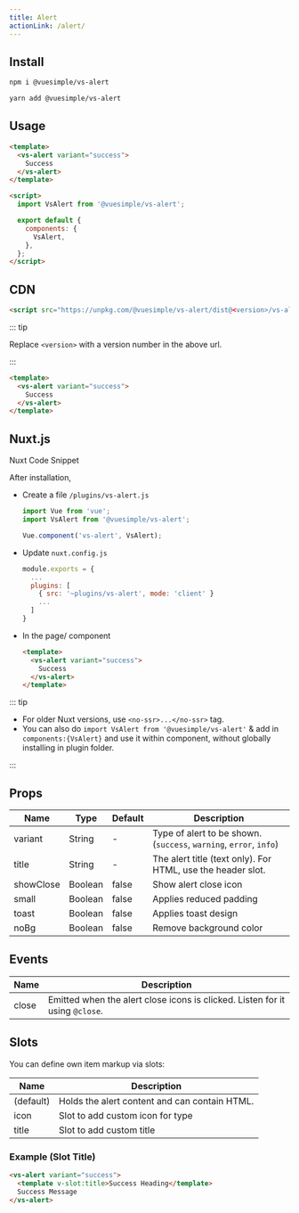 ```yaml
---
title: Alert
actionLink: /alert/
---
```


<masthead title="Alert" description="Provide contextual feedback messages for typical user actions with the handful of available and flexible alert messages.">
  <component-links
    codesandbox="https://codesandbox.io/s/vs-alert-yhjce"
    github="https://github.com/ashwinkshenoy/vue-simple/tree/master/packages/vs-alert"
    packageName="@vuesimple/vs-alert">
  </component-links>
</masthead>

## Install

```bash
npm i @vuesimple/vs-alert
```

```bash
yarn add @vuesimple/vs-alert
```

## Usage

```html
<template>
  <vs-alert variant="success">
    Success
  </vs-alert>
</template>

<script>
  import VsAlert from '@vuesimple/vs-alert';

  export default {
    components: {
      VsAlert,
    },
  };
</script>
```

## CDN

```html
<script src="https://unpkg.com/@vuesimple/vs-alert/dist@<version>/vs-alert.min.js"></script>
```

::: tip

Replace `<version>` with a version number in the above url.

:::

```html
<template>
  <vs-alert variant="success">
    Success
  </vs-alert>
</template>
```

## Nuxt.js

Nuxt Code Snippet

After installation,

- Create a file `/plugins/vs-alert.js`

  ```javascript
  import Vue from 'vue';
  import VsAlert from '@vuesimple/vs-alert';

  Vue.component('vs-alert', VsAlert);
  ```

- Update `nuxt.config.js`
  ```javascript
  module.exports = {
    ...
    plugins: [
      { src: '~plugins/vs-alert', mode: 'client' }
      ...
    ]
  }
  ```
- In the page/ component

  ```html
  <template>
    <vs-alert variant="success">
      Success
    </vs-alert>
  </template>
  ```

::: tip

- For older Nuxt versions, use `<no-ssr>...</no-ssr>` tag.
- You can also do
  `import VsAlert from '@vuesimple/vs-alert'`
  & add in `components:{VsAlert}` and use it within component, without globally installing in plugin folder.

:::

## Props

| Name      | Type    | Default | Description                                                        |
| --------- | ------- | ------- | ------------------------------------------------------------------ |
| variant   | String  | -       | Type of alert to be shown. (`success`, `warning`, `error`, `info`) |
| title     | String  | -       | The alert title (text only). For HTML, use the header slot.        |
| showClose | Boolean | false   | Show alert close icon                                              |
| small     | Boolean | false   | Applies reduced padding                                            |
| toast     | Boolean | false   | Applies toast design                                               |
| noBg      | Boolean | false   | Remove background color                                            |

## Events

| Name  | Description                                                                  |
| ----- | ---------------------------------------------------------------------------- |
| close | Emitted when the alert close icons is clicked. Listen for it using `@close`. |

## Slots

You can define own item markup via slots:

| Name      | Description                                   |
| --------- | --------------------------------------------- |
| (default) | Holds the alert content and can contain HTML. |
| icon      | Slot to add custom icon for type              |
| title     | Slot to add custom title                      |

### Example (Slot Title)

```html
<vs-alert variant="success">
  <template v-slot:title>Success Heading</template>
  Success Message
</vs-alert>
```
